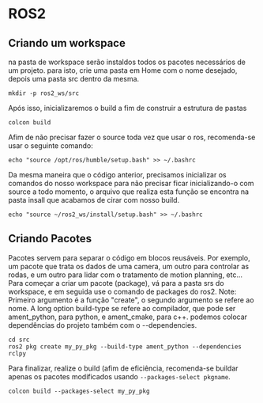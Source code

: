 # ROS2
## Criando um workspace
na pasta de workspace serão instaldos todos os pacotes necessários de um projeto. para isto, crie uma pasta em Home com o nome desejado, depois uma pasta src dentro da mesma.
```
mkdir -p ros2_ws/src
```
Após isso, inicializaremos o build a fim de construir a estrutura de pastas
```
colcon build
```
Afim de não precisar fazer o source toda vez que usar o ros, recomenda-se usar o seguinte comando:
```
echo "source /opt/ros/humble/setup.bash" >> ~/.bashrc
```
Da mesma maneira que o código anterior, precisamos inicializar os comandos do nosso workspace para não precisar ficar inicializando-o com source a todo momento, o arquivo que realiza esta função se encontra na pasta insall que acabamos de cirar com nosso build.
```
echo "source ~/ros2_ws/install/setup.bash" >> ~/.bashrc
```

## Criando Pacotes
Pacotes servem para separar o código em blocos reusáveis. Por exemplo, um pacote que trata os dados de uma camera, um outro para controlar as rodas, e um outro para lidar com o tratamento de motion planning, etc...
Para começar a criar um pacote (package), vá para a pasta srs do workspace, e em seguida use o comando de packages do ros2.
Note: Primeiro argumento é a função "create", o segundo argumento se refere ao nome. A long option build-type se refere ao compilador, que pode ser ament_python, para python, e ament_cmake, para c++. podemos colocar dependências do projeto também com o --dependencies.
```
cd src
ros2 pkg create my_py_pkg --build-type ament_python --dependencies rclpy
```
Para finalizar, realize o build (afim de eficiência, recomenda-se buildar apenas os pacotes modificados usando `--packages-select pkgname`.
```
colcon build --packages-select my_py_pkg
```

